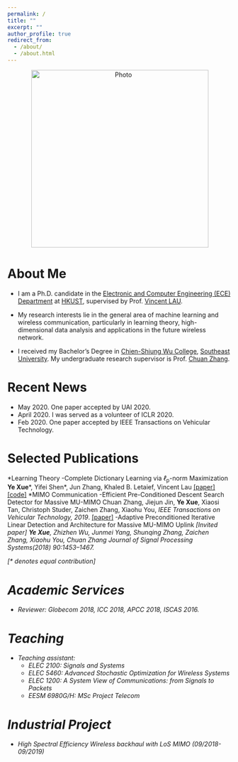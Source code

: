 ```yaml
---
permalink: /
title: ""
excerpt: ""
author_profile: true
redirect_from: 
  - /about/
  - /about.html
---
```


<p align="center">
  <img src="https://github.com/yokoxue/yokoxue.github.io/blob/master/images/myphoto.jpg?raw=true" alt="Photo" style="width: 400px;"/> 
</p>

# About Me
* I am a Ph.D. candidate in the [Electronic and Computer Engineering (ECE) Department](https://www.ece.ust.hk/) at [HKUST](https://www.ust.hk/), supervised by Prof. [Vincent LAU](https://eeknlau.home.ece.ust.hk/HKUST-Office-HomePage/HKUST_Home.html). 

* My research interests lie in the general area of machine learning and wireless communication, particularly in learning theory, high-dimensional data analysis and applications in the future wireless network.

* I received my Bachelor’s Degree in [Chien-Shiung Wu College](https://wjx.seu.edu.cn/wjxen/), [Southeast University](https://www.seu.edu.cn/english/). My undergraduate research supervisor is Prof. [Chuan Zhang](https://scholar.google.com/citations?user=iWOmEqMAAAAJ&hl=en).
# Recent News
* May 2020.   One paper accepted by UAI 2020. 
* April 2020. I was served as a volunteer of ICLR 2020.
* Feb   2020. One paper accepted by  IEEE Transactions on Vehicular Technology. 

# Selected Publications
*Learning Theory
  -Complete Dictionary Learning via <i>ℓ</i><sub>p</sub>-norm Maximization <b>Ye Xue</b>\*, Yifei Shen\*, Jun Zhang, Khaled B. Letaief, Vincent Lau [[paper]](https://arxiv.org/pdf/2002.10043.pdf) [[code]](https://github.com/yokoxue/LpDL)
*MIMO Communication
  -Efficient Pre-Conditioned Descent Search Detector for Massive MU-MIMO Chuan Zhang, Jiejun Jin, <b>Ye Xue</b>, Xiaosi Tan, Christoph Studer, Zaichen Zhang, Xiaohu You, <i>IEEE Transactions on Vehicular Technology, 2019</i>. [[paper]](https://ieeexplore.ieee.org/abstract/document/9007506)
 -Adaptive Preconditioned Iterative Linear Detection and Architecture for Massive MU-MIMO Uplink <i>[Invited paper]<i> <b>Ye Xue</b>,  Zhizhen Wu, Junmei Yang, Shunqing Zhang, Zaichen Zhang, Xiaohu You,  Chuan Zhang
  <i>Journal of Signal Processing Systems(2018) 90:1453–1467</i>. 


[\* denotes equal contribution]
# Academic Services
* Reviewer: Globecom 2018, ICC 2018, APCC 2018, ISCAS 2016.

# Teaching
* Teaching assistant:
  - ELEC 2100: Signals and Systems
  - ELEC 5460: Advanced Stochastic Optimization for Wireless Systems 
  - ELEC 1200: A System View of Communications: from Signals to Packets
  - EESM 6980G/H: MSc Project Telecom

# Industrial Project
* High Spectral Efficiency Wireless backhaul with LoS MIMO (09/2018-09/2019)
